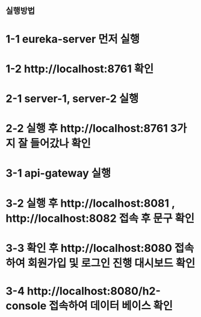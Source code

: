 ## 실행방법

# 1-1 eureka-server 먼저 실행 
# 1-2 http://localhost:8761 확인 

# 2-1 server-1, server-2 실행 
# 2-2 실행 후 http://localhost:8761 3가지 잘 들어갔나 확인  

# 3-1 api-gateway 실행
# 3-2 실행 후 http://localhost:8081 , http://localhost:8082 접속 후 문구 확인
# 3-3 확인 후 http://localhost:8080 접속하여 회원가입 및 로그인 진행 대시보드 확인  
# 3-4 http://localhost:8080/h2-console 접속하여 데이터 베이스 확인 


